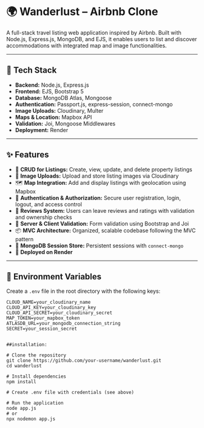 # 🌍 Wanderlust – Airbnb Clone

A full-stack travel listing web application inspired by Airbnb. Built with Node.js, Express.js, MongoDB, and EJS, it enables users to list and discover accommodations with integrated map and image functionalities.

---

## 🔧 Tech Stack

- **Backend:** Node.js, Express.js
- **Frontend:** EJS, Bootstrap 5
- **Database:** MongoDB Atlas, Mongoose
- **Authentication:** Passport.js, express-session, connect-mongo
- **Image Uploads:** Cloudinary, Multer
- **Maps & Location:** Mapbox API
- **Validation:** Joi, Mongoose Middlewares
- **Deployment:** Render

---

## ✨ Features

- 🏡 **CRUD for Listings:** Create, view, update, and delete property listings
- 📸 **Image Uploads:** Upload and store listing images via Cloudinary
- 🗺️ **Map Integration:** Add and display listings with geolocation using Mapbox
- 🔐 **Authentication & Authorization:** Secure user registration, login, logout, and access control
- 📝 **Reviews System:** Users can leave reviews and ratings with validation and ownership checks
- 🧾 **Server & Client Validation:** Form validation using Bootstrap and Joi
- 📦 **MVC Architecture:** Organized, scalable codebase following the MVC pattern
- 💾 **MongoDB Session Store:** Persistent sessions with `connect-mongo`
- 🚀 **Deployed on Render**

---

## 🔑 Environment Variables

Create a `.env` file in the root directory with the following keys:

```env
CLOUD_NAME=your_cloudinary_name
CLOUD_API_KEY=your_cloudinary_key
CLOUD_API_SECRET=your_cloudinary_secret
MAP_TOKEN=your_mapbox_token
ATLASDB_URL=your_mongodb_connection_string
SECRET=your_session_secret


##installation:

# Clone the repository
git clone https://github.com/your-username/wanderlust.git
cd wanderlust

# Install dependencies
npm install

# Create .env file with credentials (see above)

# Run the application
node app.js
# or
npx nodemon app.js
